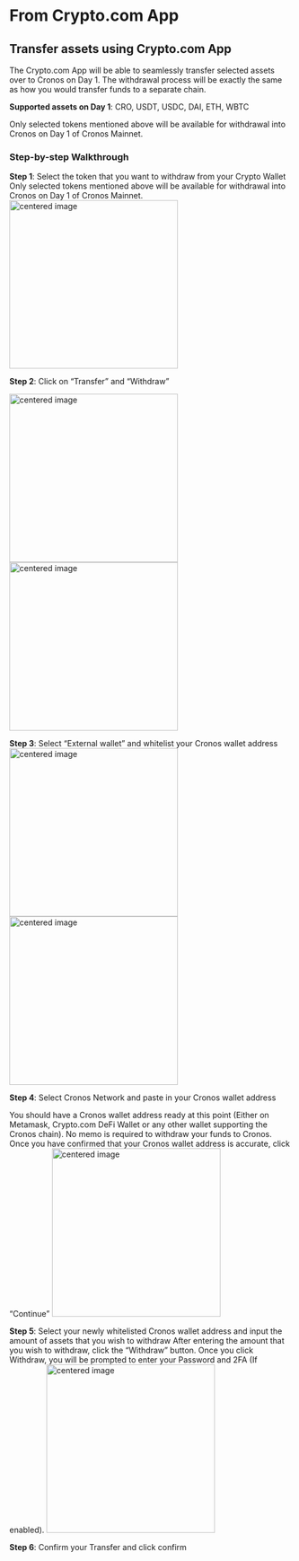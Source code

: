 # From Crypto.com App

## Transfer assets using Crypto.com App

The Crypto.com App will be able to seamlessly transfer selected assets over to Cronos on Day 1. The withdrawal process will be exactly the same as how you would transfer funds to a separate chain.

**Supported assets on Day 1**: CRO, USDT, USDC, DAI, ETH, WBTC

Only selected tokens mentioned above will be available for withdrawal into Cronos on Day 1 of Cronos Mainnet.

### Step-by-step Walkthrough

**Step 1**:
Select the token that you want to withdraw from your Crypto Wallet
Only selected tokens mentioned above will be available for withdrawal into Cronos on Day 1 of Cronos Mainnet.
<img src="./assets/cdcapp1.png" width="300" alt="centered image" />

**Step 2**: Click on “Transfer” and “Withdraw”

<img src="./assets/cdcapp2-1.png" width="300" alt="centered image" />
<img src="./assets/cdcapp2-2.png" width="300" alt="centered image" />

**Step 3**: Select “External wallet” and whitelist your Cronos wallet address 
<img src="./assets/cdcapp3-1.png" width="300" alt="centered image" />
<img src="./assets/cdcapp3-2.png" width="300" alt="centered image" />

**Step 4**: Select Cronos Network and paste in your Cronos wallet address

You should have a Cronos wallet address ready at this point (Either on Metamask, Crypto.com DeFi Wallet or any other wallet supporting the Cronos chain). No memo is required to withdraw your funds to Cronos. Once you have confirmed that your Cronos wallet address is accurate, click “Continue”
<img src="./assets/cdcapp4.png" width="300" alt="centered image" />

**Step 5**: Select your newly whitelisted Cronos wallet address and input the amount of assets that you wish to withdraw
After entering the amount that you wish to withdraw, click the “Withdraw” button. Once you click Withdraw, you will be prompted to enter your Password and 2FA (If enabled).
<img src="./assets/cdcapp5.png" width="300" alt="centered image" />

**Step 6**: Confirm your Transfer and click confirm
